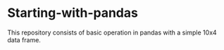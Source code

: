# Starting-with-pandas
This repository consists of basic operation in pandas with a simple 10x4 data frame. 
